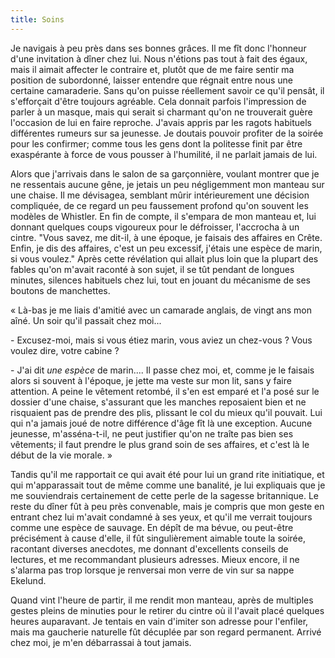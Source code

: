```yaml
---
title: Soins
---
```

Je navigais à peu près dans ses bonnes grâces. Il me fît donc l'honneur d'une
invitation à dîner chez lui. Nous n'étions pas tout à fait des égaux, mais il
aimait affecter le contraire et, plutôt que de me faire sentir ma position de
subordonné, laisser entendre que régnait entre nous une certaine camaraderie.
Sans qu'on puisse réellement savoir ce qu'il pensât, il s'efforçait d'être
toujours agréable. Cela donnait parfois l'impression de parler à un masque,
mais qui serait si charmant qu'on ne trouverait guère l'occasion de lui en
faire reproche. J'avais appris par les ragots habituels différentes rumeurs sur
sa jeunesse. Je doutais pouvoir profiter de la soirée pour les confirmer; comme
tous les gens dont la politesse finit par être exaspérante à force de vous
pousser à l'humilité, il ne parlait jamais de lui.

Alors que j'arrivais dans le salon de sa garçonnière, voulant montrer que je ne
ressentais aucune gêne, je jetais un peu négligemment mon manteau sur une
chaise. Il me dévisagea, semblant mûrir intérieurement une décision compliquée,
de ce regard un peu faussement profond qu'on souvent les modèles de Whistler.
En fin de compte, il s'empara de mon manteau et, lui donnant quelques coups
vigoureux pour le défroisser, l'accrocha à un cintre. "Vous savez, me dit-il, à
une époque, je faisais des affaires en Crête. Enfin, je dis des affaires, c'est
un peu excessif, j'étais une espèce de marin, si vous voulez." Après cette
révélation qui allait plus loin que la plupart des fables qu'on m'avait raconté
à son sujet, il se tût pendant de longues minutes, silences habituels chez lui,
tout en jouant du mécanisme de ses boutons de manchettes.

« Là-bas je me liais d'amitié avec un camarade anglais, de vingt ans mon aîné.
Un soir qu'il passait chez moi...

\- Excusez-moi, mais si vous étiez marin, vous aviez un chez-vous ? Vous voulez
dire, votre cabine ?

\- J'ai dit *une espèce* de marin.... Il passe chez moi, et, comme je le
faisais alors si souvent à l'époque, je jette ma veste sur mon lit, sans y
faire attention. A peine le vêtement retombé, il s'en est emparé et l'a posé
sur le dossier d'une chaise, s'assurant que les manches reposaient bien et ne
risquaient pas de prendre des plis, plissant le col du mieux qu'il pouvait. Lui
qui n'a jamais joué de notre différence d'âge fît là une exception. Aucune
jeunesse, m'asséna-t-il, ne peut justifier qu'on ne traîte pas bien ses
vêtements; il faut prendre le plus grand soin de ses affaires, et c'est là le
début de la vie morale. »

Tandis qu'il me rapportait ce qui avait été pour lui un grand rite initiatique,
et qui m'apparassait tout de même comme une banalité, je lui expliquais que je
me souviendrais certainement de cette perle de la sagesse britannique. Le reste
du dîner fût à peu près convenable, mais je compris que mon geste en entrant
chez lui m'avait condamné à ses yeux, et qu'il me verrait toujours comme une
espèce de sauvage. En dépît de ma bévue, ou peut-être précisément à cause
d'elle, il fût singulièrement aimable toute la soirée, racontant diverses
anecdotes, me donnant d'excellents conseils de lectures, et me recommandant
plusieurs adresses. Mieux encore, il ne s'alarma pas trop lorsque je renversai
mon verre de vin sur sa nappe Ekelund.

Quand vint l'heure de partir, il me rendit mon manteau, après de multiples
gestes pleins de minuties pour le retirer du cintre où il l'avait placé
quelques heures auparavant. Je tentais en vain d'imiter son adresse pour
l'enfiler, mais ma gaucherie naturelle fût décuplée par son regard permanent.
Arrivé chez moi, je m'en débarrassai à tout jamais.
